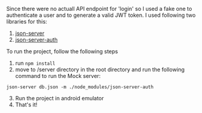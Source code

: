 Since there were no actuall API endpoint for 'login' so I used a fake one
to authenticate a user and to generate a valid JWT token. I used following two libraries for this:
1. [json-server](https://www.npmjs.com/package/json-server)
2. [json-server-auth](https://www.npmjs.com/package/json-server-auth)

To run the project, follow the following steps

 1. run ``` npm install ```
 2. move to /server directory in the root directory and run the following command to run the Mock server:
   ```
   json-server db.json -m ./node_modules/json-server-auth
   ```
 3. Run the project in android emulator
 4. That's it!

